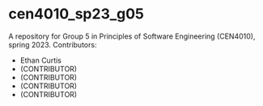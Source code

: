# cen4010_sp23_g05
A repository for Group 5 in Principles of Software Engineering (CEN4010), spring 2023.
Contributors:
- Ethan Curtis
- (CONTRIBUTOR)
- (CONTRIBUTOR)
- (CONTRIBUTOR)
- (CONTRIBUTOR)
